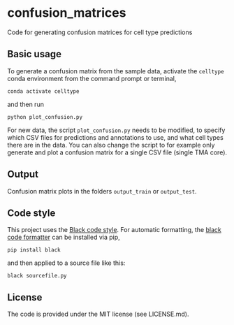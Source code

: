 # confusion_matrices

Code for generating confusion matrices for cell type predictions


## Basic usage

To generate a confusion matrix from the sample data, activate the `celltype` conda environment from the command prompt or terminal,

    conda activate celltype

and then run

    python plot_confusion.py

For new data, the script `plot_confusion.py` needs to be modified, to specify which CSV files for predictions and annotations to use, and what cell types there are in the data. You can also change the script to for example only generate and plot a confusion matrix for a single CSV file (single TMA core).


## Output

Confusion matrix plots in the folders `output_train` or `output_test`.


## Code style

This project uses the [Black code style](https://black.readthedocs.io/en/stable/the_black_code_style/current_style.html). For automatic formatting, the [black code formatter](https://pypi.org/project/black/) can be installed via pip,

    pip install black

and then applied to a source file like this:

    black sourcefile.py


## License

The code is provided under the MIT license (see LICENSE.md).
